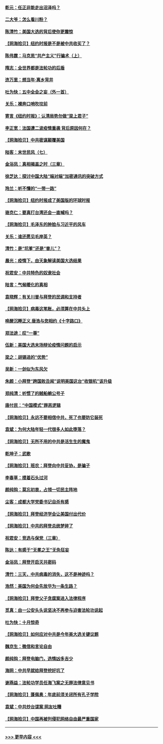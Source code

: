 #### [乾元：任正非能走出沼泽吗？](../pages/nsc993/n12515831.md?t=11010151) 
#### [二大爷：怎么看川粉？](../pages/nsc993/n12515820.md?t=11010151) 
#### [陈清竹：美国大选的背后使你更震惊](../pages/nsc993/n12515589.md?t=11010151) 
#### [【网海拾贝】纽约时报是不是被中共收买了？](../pages/nsc993/n12515122.md?t=11010151) 
#### [陈伟霆：马克思“共产主义”行骗术（上）](../pages/nsc993/n12510217.md?t=11010151) 
#### [隋志：全世界都是法轮功的后盾](../pages/nsc993/n12510636.md?t=11010151) 
#### [连万里：想当年‧离乡背井](../pages/nsc993/n12510623.md?t=11010151) 
#### [吐为快：五中全会之妄（外一首）](../pages/nsc993/n12510470.md?t=11010151) 
#### [关乐：裸奔口哨吹坟前](../pages/nsc993/n12510403.md?t=11010151) 
#### [寄言《纽约时报》：认清局势勿做“梁上君子”](../pages/nsc993/n12510042.md?t=11010151) 
#### [李正宽：法国遭二波疫情重袭 背后原因何在？](../pages/nsc993/n12509971.md?t=11010151) 
#### [【网海拾贝】中共密谋颠覆美国](../pages/nsc993/n12509816.md?t=11010151) 
#### [陆客：末世民风（七）](../pages/nsc993/n12507822.md?t=11010151) 
#### [金浴凤：真相揭盖之时（三章）](../pages/nsc993/n12507804.md?t=11010151) 
#### [徐芝达：探讨中国大陆“端对端”加密通讯的突破方式](../pages/nsc993/n12507682.md?t=11010151) 
#### [玲兰：听不懂的“一带一路”](../pages/nsc993/n12507669.md?t=11010151) 
#### [【网海拾贝】纽约时报成了美国版的环球时报](../pages/nsc993/n12507053.md?t=11010151) 
#### [骆克仁：要真打台湾还会一直喊吗？](../pages/nsc993/n12506843.md?t=11010151) 
#### [【网海拾贝】毛泽东的肿脸与习近平的风车](../pages/nsc993/n12504537.md?t=11010151) 
#### [关乐：谁还愿见毛岸英？](../pages/nsc993/n12503866.md?t=11010151) 
#### [清竹：是“坑爹”还是“害儿”？](../pages/nsc993/n12503034.md?t=11010151) 
#### [晨光：疫情下，由天象解读美国大选结果](../pages/nsc993/n12502536.md?t=11010151) 
#### [祝君安：中共特色的奴隶社会](../pages/nsc993/n12501529.md?t=11010151) 
#### [陆言：气候暖化的真相](../pages/nsc993/n12501183.md?t=11010151) 
#### [袁晓辉：有关川普与拜登的民调和支持者](../pages/nsc993/n12500433.md?t=11010151) 
#### [【网海拾贝】病毒这笔账，必须算在中共头上](../pages/nsc993/n12500320.md?t=11010151) 
#### [唤醒沉睡正义 唐浩与您相约《十字路口》](../pages/nsc993/n12497980.md?t=11010151) 
#### [郑法途：叹“一尊”](../pages/nsc993/n12498837.md?t=11010151) 
#### [伍新：美国大选末场辩论疫情问题的启示](../pages/nsc993/n12498829.md?t=11010151) 
#### [梁之：胡锡进的“优势”](../pages/nsc993/n12498780.md?t=11010151) 
#### [吴新：一剑似为东风欠](../pages/nsc993/n12498772.md?t=11010151) 
#### [朱颜：小拜登“跨国败丑闻”说明美国这台“收银机”该升级](../pages/nsc993/n12498731.md?t=11010151) 
#### [郑纯清：听惯了的贼船艄公号子](../pages/nsc993/n12498721.md?t=11010151) 
#### [唐付民：“中国模式”罪恶逻辑](../pages/nsc993/n12498310.md?t=11010151) 
#### [【网海拾贝】永远不要相信中共，死了也要防它装死](../pages/nsc993/n12498162.md?t=11010151) 
#### [袁斌：为何大陆年轻一代很多人如此堕落？](../pages/nsc993/n12495696.md?t=11010151) 
#### [【网海拾贝】无所不用的中共是活生生的魔鬼](../pages/nsc993/n12495621.md?t=11010151) 
#### [乾坤子：武歌](../pages/nsc993/n12493391.md?t=11010151) 
#### [【网海拾贝】班农：拜登向中共妥协，是骗子](../pages/nsc993/n12492877.md?t=11010151) 
#### [李春草：摸着石头过河](../pages/nsc993/n12491121.md?t=11010151) 
#### [颜纯钩：莫忘初衷，占领一切民主阵地](../pages/nsc993/n12490965.md?t=11010151) 
#### [尘客：成都大学党委书记自杀有感](../pages/nsc993/n12490950.md?t=11010151) 
#### [【网海拾贝】拜登经济学会让美国付出代价](../pages/nsc993/n12489662.md?t=11010151) 
#### [【网海拾贝】中共的拜登总统梦碎了](../pages/nsc993/n12487896.md?t=11010151) 
#### [祝君安：竞选与保党（三章）](../pages/nsc993/n12487258.md?t=11010151) 
#### [陈达：有感于“无冕之王”无免狂妄](../pages/nsc993/n12485133.md?t=11010151) 
#### [金浴凤：拜登开启灭共密码](../pages/nsc993/n12485125.md?t=11010151) 
#### [清竹：三天，中共病毒的消失，这不是神迹吗？](../pages/nsc993/n12485027.md?t=11010151) 
#### [浩然：美国为何会先放华为一条生路？](../pages/nsc993/n12484997.md?t=11010151) 
#### [【网海拾贝】拜登父子贪腐案进入法律程序](../pages/nsc993/n12484957.md?t=11010151) 
#### [觅真：由一公安头头说坚决不再参与迫害法轮功说起](../pages/nsc993/n12484212.md?t=11010151) 
#### [吐为快：十月惊奇](../pages/nsc993/n12484172.md?t=11010151) 
#### [【网海拾贝】如何应对中共是今年美大选关键议题](../pages/nsc993/n12483755.md?t=11010151) 
#### [魏京生：微信和言论自由](../pages/nsc993/n12483372.md?t=11010151) 
#### [颜纯钩：拜登电脑门，选情凶多吉少](../pages/nsc993/n12482666.md?t=11010151) 
#### [海网：中共早就给拜登挖好坑了](../pages/nsc993/n12482660.md?t=11010151) 
#### [谢燕益：法轮功学员任海飞案之无罪法律意见书](../pages/nsc993/n12482512.md?t=11010151) 
#### [【网海拾贝】蓬佩奥：年底前须关闭所有孔子学院](../pages/nsc993/n12482443.md?t=11010151) 
#### [袁斌：中共炒台谍案 网友吐糟](../pages/nsc993/n12481564.md?t=11010151) 
#### [【网海拾贝】中国再被列侵犯网络自由最严重国家](../pages/nsc993/n12479643.md?t=11010151) 

----
#### [ >>> 更早内容 <<< ](../indexes/nsc993-earlier.md)
